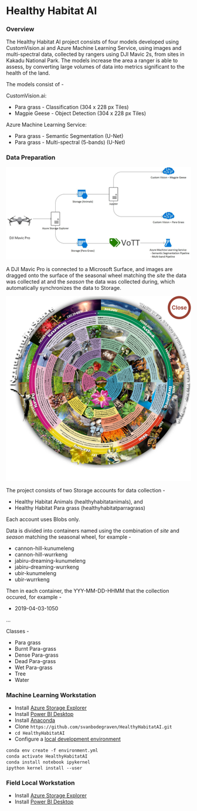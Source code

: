 # Healthy Habitat AI

### Overview
The Healthy Habitat AI project consists of four models developed using CustomVision.ai and Azure Machine Learning Service, using images and multi-spectral data, collected by rangers using DJI Mavic 2s, from sites in Kakadu National Park. The models increase the area a ranger is able to assess, by converting large volumes of data into metrics significant to the health of the land.

The models consist of -

CustomVision.ai:
* Para grass - Classification (304 x 228 px Tiles)
* Magpie Geese - Object Detection (304 x 228 px Tiles)

Azure Machine Learning Service:
* Para grass - Semantic Segmentation (U-Net)
* Para grass - Multi-spectral (5-bands) (U-Net)

### Data Preparation

![](Healthy_Habitat_AI_Data_Preparation_v1.0_20-09-2019.jpg)

A DJI Mavic Pro is connected to a Microsoft Surface, and images are dragged onto the surface of the seasonal wheel matching the *site* the data was collected at and the *season* the data was collected during, which automatically synchronizes the data to Storage.

![](UX.png)

The project consists of two Storage accounts for data collection -
* Healthy Habitat Animals (healthyhabitatanimals), and
* Healthy Habitat Para grass (healthyhabitatparragrass)

Each account uses Blobs only.

Data is divided into containers named using the combination of *site* and *season* matching the seasonal wheel, for example -

* cannon-hill-kunumeleng
* cannon-hill-wurrkeng
* jabiru-dreaming-kunumeleng
* jabiru-dreaming-wurrkeng
* ubir-kunumeleng
* ubir-wurrkeng

Then in each container, the YYY-MM-DD-HHMM that the collection occured, for example -
* 2019-04-03-1050

...

Classes -
* Para grass
* Burnt Para-grass
* Dense Para-grass
* Dead Para-grass
* Wet Para-grass
* Tree
* Water

### Machine Learning Workstation
* Install [Azure Storage Explorer](https://azure.microsoft.com/en-us/features/storage-explorer/)
* Install [Power BI Desktop](https://powerbi.microsoft.com/en-us/desktop/)
* Install [Anaconda](https://docs.anaconda.com/anaconda/install/)
* Clone `https://github.com/svanbodegraven/HealthyHabitatAI.git`
* `cd HealthyHabitatAI`
* Configure a [local development environment](https://docs.microsoft.com/en-us/azure/machine-learning/service/how-to-configure-environment#local)

```
conda env create -f environment.yml
conda activate HealthyHabitatAI
conda install notebook ipykernel
ipython kernel install --user
```

### Field  Local Workstation
* Install [Azure Storage Explorer](https://azure.microsoft.com/en-us/features/storage-explorer/)
* Install [Power BI Desktop](https://powerbi.microsoft.com/en-us/desktop/)